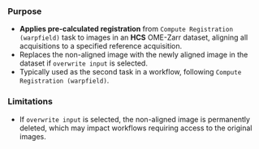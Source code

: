 ### Purpose
- **Applies pre-calculated registration** from `Compute Registration (warpfield)` task to images in an **HCS** OME-Zarr dataset, aligning all acquisitions to a specified reference acquisition.
- Replaces the non-aligned image with the newly aligned image in the dataset if `overwrite input` is selected.
- Typically used as the second task in a workflow, following `Compute Registration (warpfield)`.

### Limitations
- If `overwrite input` is selected, the non-aligned image is permanently deleted, which may impact workflows requiring access to the original images.
